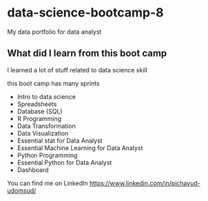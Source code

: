 # data-science-bootcamp-8
My data portfolio for data analyst

## What did I learn from this boot camp

I learned a lot of stuff related to data science skill

this boot camp has many sprints

- Intro to data science
- Spreadsheets
- Database (SQL)
- R Programming
-  Data Transformation
-  Data Visualization
-  Essential stat for Data Analyst
-  Essential Machine Learning for Data Analyst
-  Python Programming
-  Essential Python for Data Analyst
-  Dashboard

You can find me on LinkedIn https://www.linkedin.com/in/pichayud-udomsud/
